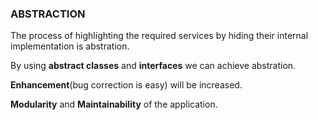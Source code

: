 ### ABSTRACTION

The process of highlighting the required services by hiding their internal implementation is abstration.

By using **abstract classes** and **interfaces** we can achieve abstration.

**Enhancement**(bug correction is easy) will be increased.

**Modularity** and **Maintainability** of the application.
